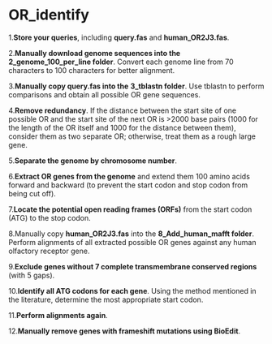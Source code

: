 # OR_identify

1.**Store your queries**, including **query.fas** and **human_OR2J3.fas**.

2.**Manually download genome sequences into the** **2_genome_100_per_line folder**. Convert each genome line from 70 characters to 100 characters for better alignment.

3.**Manually copy query.fas into the** **3_tblastn folder**. Use tblastn to perform comparisons and obtain all possible OR gene sequences.

4.**Remove redundancy**. If the distance between the start site of one possible OR and the start site of the next OR is >2000 base pairs (1000 for the length of the OR itself and 1000 for the distance between them), consider them as two separate OR; otherwise, treat them as a rough large gene.

5.**Separate the genome by chromosome number**.

6.**Extract OR genes from the genome** and extend them 100 amino acids forward and backward (to prevent the start codon and stop codon from being cut off).

7.**Locate the potential open reading frames (ORFs)** from the start codon (ATG) to the stop codon.

8.Manually copy **human_OR2J3.fas** into the **8_Add_human_mafft folder**. Perform alignments of all extracted possible OR genes against any human olfactory receptor gene.

9.**Exclude genes without 7 complete transmembrane conserved regions** (with 5 gaps).

10.**Identify all ATG codons for each gene**. Using the method mentioned in the literature, determine the most appropriate start codon.

11.**Perform alignments again**.

12.**Manually remove genes with frameshift mutations using BioEdit**.

